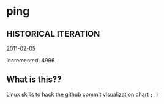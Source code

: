# ping

## HISTORICAL ITERATION
2011-02-05

Incremented: 4996

## What is this?? 
Linux skills to hack the github commit visualization chart `;-)`
